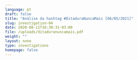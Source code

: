 ```yaml
---
language: pt
draft: false
title: "Análise da hashtag #DitaduraNuncaMais [06/05/2021]"
slug: investigation-04
date: 2020-08-11T16:30:31-03:00
file: /uploads/ditaduranuncamais.pdf
weight: ""
layout: none
type: investigations
homepage: false
---
```

